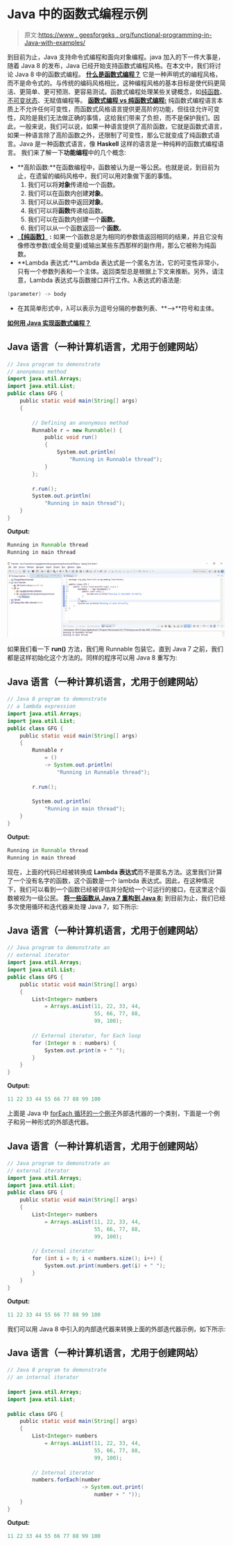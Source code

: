 # Java 中的函数式编程示例

> 原文:[https://www . geesforgeks . org/functional-programming-in-Java-with-examples/](https://www.geeksforgeeks.org/functional-programming-in-java-with-examples/)

到目前为止，Java 支持命令式编程和面向对象编程。java 加入的下一件大事是，随着 Java 8 的发布，Java 已经开始支持函数式编程风格。在本文中，我们将讨论 Java 8 中的函数式编程。
**<u>什么是函数式编程？</u>**
它是一种声明式的编程风格，而不是命令式的。与传统的编码风格相比，这种编程风格的基本目标是使代码更简洁、更简单、更可预测、更容易测试。函数式编程处理某些关键概念，如[纯函数](https://www.geeksforgeeks.org/pure-functions/)、[不可变状态](https://www.geeksforgeeks.org/mutable-vs-immutable-objects-in-python/)、无赋值编程等。
**<u>函数式编程 vs 纯函数式编程:</u>**
纯函数式编程语言本质上不允许任何可变性，而函数式风格语言提供更高阶的功能，但往往允许可变性，风险是我们无法做正确的事情，这给我们带来了负担，而不是保护我们。因此，一般来说，我们可以说，如果一种语言提供了高阶函数，它就是函数式语言，如果一种语言除了高阶函数之外，还限制了可变性，那么它就变成了纯函数式语言。Java 是一种函数式语言，像 **Haskell** 这样的语言是一种纯粹的函数式编程语言。
我们来了解一下**功能编程**中的几个概念:

*   **高阶函数:**在函数编程中，函数被认为是一等公民。也就是说，到目前为止，在遗留的编码风格中，我们可以用对象做下面的事情。
    1.  我们可以将**对象**传递给一个函数。
    2.  我们可以在函数内创建**对象**。
    3.  我们可以从函数中返回**对象**。
    4.  我们可以将**函数**传递给函数。
    5.  我们可以在函数内创建一个**函数**。
    6.  我们可以从一个函数返回一个**函数**。
*   [**【纯函数】**](https://www.geeksforgeeks.org/pure-functions/) **:** 如果一个函数总是为相同的参数值返回相同的结果，并且它没有像修改参数(或全局变量)或输出某些东西那样的副作用，那么它被称为纯函数。
*   **Lambda 表达式:**Lambda 表达式是一个匿名方法，它的可变性非常小，只有一个参数列表和一个主体。返回类型总是根据上下文来推断。另外，请注意，Lambda 表达式与函数接口并行工作。λ表达式的语法是:

```java
(parameter) -> body

```

*   在其简单形式中，λ可以表示为逗号分隔的参数列表、**–>**符号和主体。

**<u>如何用 Java 实现函数式编程？</u>**

## Java 语言（一种计算机语言，尤用于创建网站）

```java
// Java program to demonstrate
// anonymous method
import java.util.Arrays;
import java.util.List;
public class GFG {
    public static void main(String[] args)
    {

        // Defining an anonymous method
        Runnable r = new Runnable() {
            public void run()
            {
                System.out.println(
                    "Running in Runnable thread");
            }
        };

        r.run();
        System.out.println(
            "Running in main thread");
    }
}
```

**Output:** 

```java
Running in Runnable thread
Running in main thread

```

[![](img/071ab0c49422caaeac682c6b1670439a.png)](https://media.geeksforgeeks.org/wp-content/uploads/20200425151713/Java-8-output.png)

如果我们看一下 **run()** 方法，我们用 Runnable 包装它。直到 Java 7 之前，我们都是这样初始化这个方法的。同样的程序可以用 Java 8 重写为:

## Java 语言（一种计算机语言，尤用于创建网站）

```java
// Java 8 program to demonstrate
// a lambda expression
import java.util.Arrays;
import java.util.List;
public class GFG {
    public static void main(String[] args)
    {
        Runnable r
            = ()
            -> System.out.println(
                "Running in Runnable thread");

        r.run();

        System.out.println(
            "Running in main thread");
    }
}
```

**Output:** 

```java
Running in Runnable thread
Running in main thread

```

现在，上面的代码已经被转换成 **Lambda 表达式**而不是匿名方法。这里我们计算了一个没有名字的函数，这个函数是一个 lambda 表达式。因此，在这种情况下，我们可以看到一个函数已经被评估并分配给一个可运行的接口，在这里这个函数被视为一级公民。
**<u>将一些函数从 Java 7 重构到 Java 8:</u>**
到目前为止，我们已经多次使用循环和迭代器来处理 Java 7，如下所示:

## Java 语言（一种计算机语言，尤用于创建网站）

```java
// Java program to demonstrate an
// external iterator
import java.util.Arrays;
import java.util.List;
public class GFG {
    public static void main(String[] args)
    {
        List<Integer> numbers
            = Arrays.asList(11, 22, 33, 44,
                            55, 66, 77, 88,
                            99, 100);

        // External iterator, for Each loop
        for (Integer n : numbers) {
            System.out.print(n + " ");
        }
    }
}
```

**Output:** 

```java
11 22 33 44 55 66 77 88 99 100

```

上面是 Java 中 [forEach 循环的一个例子](https://www.geeksforgeeks.org/for-each-loop-in-java/)外部迭代器的一个类别，下面是一个例子和另一种形式的外部迭代器。

## Java 语言（一种计算机语言，尤用于创建网站）

```java
// Java program to demonstrate an
// external iterator
import java.util.Arrays;
import java.util.List;
public class GFG {
    public static void main(String[] args)
    {
        List<Integer> numbers
            = Arrays.asList(11, 22, 33, 44,
                            55, 66, 77, 88,
                            99, 100);

        // External iterator
        for (int i = 0; i < numbers.size(); i++) {
            System.out.print(numbers.get(i) + " ");
        }
    }
}
```

**Output:** 

```java
11 22 33 44 55 66 77 88 99 100

```

我们可以用 Java 8 中引入的内部迭代器来转换上面的外部迭代器示例，如下所示:

## Java 语言（一种计算机语言，尤用于创建网站）

```java
// Java 8 program to demonstrate
// an internal iterator

import java.util.Arrays;
import java.util.List;

public class GFG {
    public static void main(String[] args)
    {
        List<Integer> numbers
            = Arrays.asList(11, 22, 33, 44,
                            55, 66, 77, 88,
                            99, 100);

        // Internal iterator
        numbers.forEach(number
                        -> System.out.print(
                            number + " "));
    }
}
```

**Output:** 

```java
11 22 33 44 55 66 77 88 99 100

```